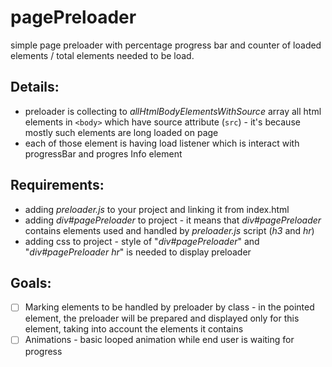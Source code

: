 # **pagePreloader**
simple page preloader with percentage progress bar and counter of loaded elements / total elements needed to be load.

## Details:
* preloader is collecting to *allHtmlBodyElementsWithSource* array all html elements in `<body>` which have source attribute (`src`) - it's because mostly such elements are long loaded on page
* each of those element is having load listener which is interact with progressBar and progres Info element

## Requirements:
* adding *preloader.js* to your project and linking it from index.html
* adding *div#pagePreloader* to project - it means that *div#pagePreloader* contains elements used and handled by *preloader.js* script (*h3* and *hr*)
* adding css to project - style of "*div#pagePreloader*" and "*div#pagePreloader hr*" is needed to display preloader 

## Goals:
- [ ] Marking elements to be handled by preloader by class - in the pointed element, the preloader will be prepared and displayed only for this element, taking into account the elements it contains
- [ ] Animations - basic looped animation while end user is waiting for progress